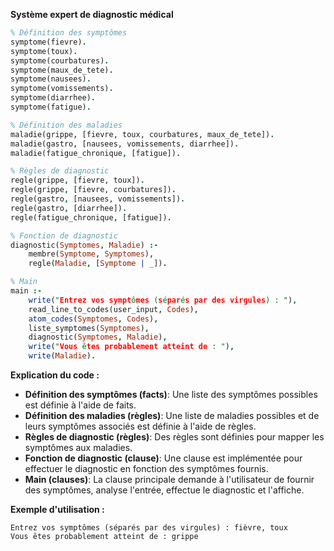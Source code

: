 **Système expert de diagnostic médical**

```prolog
% Définition des symptômes
symptome(fievre).
symptome(toux).
symptome(courbatures).
symptome(maux_de_tete).
symptome(nausees).
symptome(vomissements).
symptome(diarrhee).
symptome(fatigue).

% Définition des maladies
maladie(grippe, [fievre, toux, courbatures, maux_de_tete]).
maladie(gastro, [nausees, vomissements, diarrhee]).
maladie(fatigue_chronique, [fatigue]).

% Règles de diagnostic
regle(grippe, [fievre, toux]).
regle(grippe, [fievre, courbatures]).
regle(gastro, [nausees, vomissements]).
regle(gastro, [diarrhee]).
regle(fatigue_chronique, [fatigue]).

% Fonction de diagnostic
diagnostic(Symptomes, Maladie) :-
    membre(Symptome, Symptomes),
    regle(Maladie, [Symptome | _]).

% Main
main :-
    write("Entrez vos symptômes (séparés par des virgules) : "),
    read_line_to_codes(user_input, Codes),
    atom_codes(Symptomes, Codes),
    liste_symptomes(Symptomes),
    diagnostic(Symptomes, Maladie),
    write("Vous êtes probablement atteint de : "),
    write(Maladie).
```

**Explication du code :**

* **Définition des symptômes (facts)**: Une liste des symptômes possibles est définie à l'aide de faits.
* **Définition des maladies (règles)**: Une liste de maladies possibles et de leurs symptômes associés est définie à l'aide de règles.
* **Règles de diagnostic (règles)**: Des règles sont définies pour mapper les symptômes aux maladies.
* **Fonction de diagnostic (clause)**: Une clause est implémentée pour effectuer le diagnostic en fonction des symptômes fournis.
* **Main (clauses)**: La clause principale demande à l'utilisateur de fournir des symptômes, analyse l'entrée, effectue le diagnostic et l'affiche.

**Exemple d'utilisation :**

```
Entrez vos symptômes (séparés par des virgules) : fièvre, toux
Vous êtes probablement atteint de : grippe
```